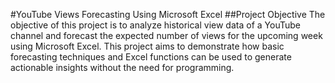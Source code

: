 #YouTube Views Forecasting Using Microsoft Excel
##Project Objective
The objective of this project is to analyze historical view data of a YouTube channel and forecast the expected number of views for the upcoming week using Microsoft Excel. This project aims to demonstrate how basic forecasting techniques and Excel functions can be used to generate actionable insights without the need for programming.

